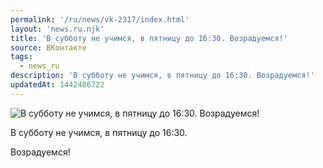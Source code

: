 ```yaml
---
permalink: '/ru/news/vk-2317/index.html'
layout: 'news.ru.njk'
title: 'В субботу не учимся, в пятницу до 16:30. Возрадуемся!'
source: ВКонтакте
tags:
  - news_ru
description: 'В субботу не учимся, в пятницу до 16:30. Возрадуемся!'
updatedAt: 1442486722
---
```

![В субботу не учимся, в пятницу до 16:30. Возрадуемся!](https://sun9-30.userapi.com/impf/c627419/v627419484/15124/oBWPMelxuGs.jpg?size=768x1024&quality=96&proxy=1&sign=da1aaa71c3ab24925ed0535184f8bc76&c_uniq_tag=B19kobC0lzs1Elsylhnu0J1XrJ0LhIBHfGn-Tr1vyRs&type=album)

В субботу не учимся, в пятницу до 16:30.

Возрадуемся!
